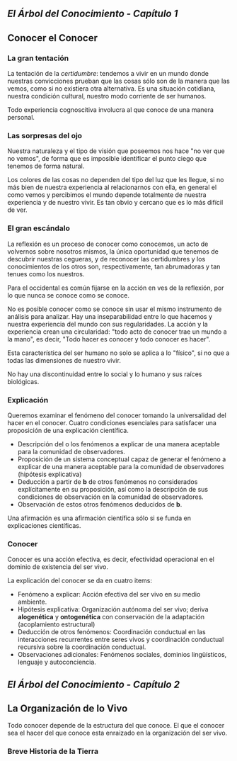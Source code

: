 ## _El Árbol del Conocimiento - Capítulo 1_

## Conocer el Conocer





### La gran tentación

La tentación de la *certidumbre*: tendemos a vivir en un mundo donde nuestras convicciones prueban que
las cosas sólo son de la manera que las vemos, como si no existiera otra alternativa. Es una situación
cotidiana, nuestra condición cultural, nuestro modo corriente de ser humanos.

Todo experiencia cognoscitiva involucra al que conoce de una manera personal.





### Las sorpresas del ojo

Nuestra naturaleza y el tipo de visión que poseemos nos hace "no ver que no vemos", de forma que es 
imposible identificar el punto ciego que tenemos de forma natural.

Los colores de las cosas no dependen del tipo del luz que les llegue, si no más bien de nuestra
experiencia al relacionarnos con ella, en general el como vemos y percibimos el mundo depende totalmente
de nuestra experiencia y de nuestro vivir. Es tan obvio y cercano que es lo más difícil de ver.






### El gran escándalo

La reflexión es un proceso de conocer como conocemos, un acto de volvernos sobre nosotros mismos, la
única oportunidad que tenemos de descubrir nuestras cegueras, y de reconocer las certidumbres y los 
conocimientos de los otros son, respectivamente, tan abrumadoras y tan tenues como los nuestros.

Para el occidental es común fijarse en la acción en ves de la reflexión, por lo que nunca se conoce
como se conoce.

No es posible conocer como se conoce sin usar el mismo instrumento de análisis para analizar. Hay una
inseparabilidad entre lo que hacemos y nuestra experiencia del mundo con sus regularidades. La acción
y la experiencia crean una circularidad: "todo acto de conocer trae un mundo a la mano", es decir,
"Todo hacer es conocer y todo conocer es hacer".

Esta característica del ser humano no solo se aplica a lo "físico", si no que a todas las dimensiones
de nuestro vivir.

No hay una discontinuidad entre lo social y lo humano y sus raíces biológicas.





### Explicación

Queremos examinar el fenómeno del conocer tomando la universalidad del hacer en el conocer.
Cuatro condiciones esenciales para satisfacer una proposición de una explicación científica.

 * Descripción del o los fenómenos a explicar de una manera aceptable para la comunidad de observadores.
 * Proposición de un sistema conceptual capaz de generar el fenómeno a explicar de una manera aceptable
   para la comunidad de observadores (hipótesis explicativa)
 * Deducción a partir de **b** de otros fenómenos no considerados explícitamente en su proposición,
   así como la descripción de sus condiciones de observación en la comunidad de observadores.
 * Observación de estos otros fenómenos deducidos de **b**.

Una afirmación es una afirmación científica sólo si se funda en explicaciones científicas.






### Conocer

Conocer es una acción efectiva, es decir, efectividad operacional en el dominio de existencia del ser vivo.

La explicación del conocer se da en cuatro items:

 - Fenómeno a explicar: Acción efectiva del ser vivo en su medio ambiente.
 - Hipótesis explicativa: Organización autónoma del ser vivo; deriva **alogenética** y **ontogenética**
   con conservación de la adaptación (acoplamiento estructural)
 - Deducción de otros fenómenos: Coordinación conductual en las interacciones recurrentes entre seres
   vivos y coordinación conductual recursiva sobre la coordinación conductual.
 - Observaciones adicionales: Fenómenos sociales, dominios lingüísticos, lenguaje y autoconciencia.

## _El Árbol del Conocimiento - Capítulo 2_

## La Organización de lo Vivo

Todo conocer depende de la estructura del que conoce. El que el conocer sea el hacer del que conoce
esta enraizado en la organización del ser vivo.





### Breve Historia de la Tierra

